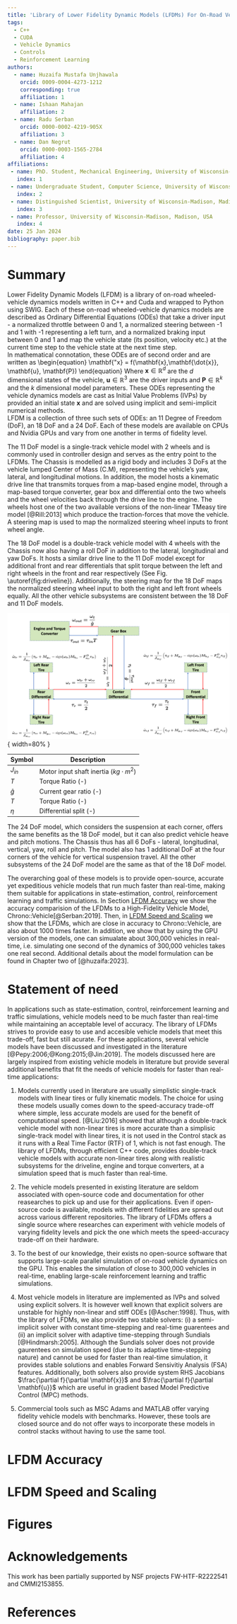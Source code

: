 ```yaml
---
title: 'Library of Lower Fidelity Dynamic Models (LFDMs) For On-Road Vehicle Dynamics In Faster Than Real-Time Applications'
tags:
  - C++
  - CUDA
  - Vehicle Dynamics
  - Controls
  - Reinforcement Learning
authors:
  - name: Huzaifa Mustafa Unjhawala
    orcid: 0009-0004-4273-1212
    corresponding: true
    affiliation: 1
  - name: Ishaan Mahajan
    affiliation: 2
  - name: Radu Serban
    orcid: 0000-0002-4219-905X
    affiliation: 3
  - name: Dan Negrut
    orcid: 0000-0003-1565-2784
    affiliation: 4
affiliations:
 - name: PhD. Student, Mechanical Engineering, University of Wisconsin-Madison, Madison, USA
   index: 1
 - name: Undergraduate Student, Computer Science, University of Wisconsin-Madison, Madison, USA
   index: 2
 - name: Distinguished Scientist, University of Wisconsin-Madison, Madison, USA
   index: 3
 - name: Professor, University of Wisconsin-Madison, Madison, USA
   index: 4
date: 25 Jan 2024
bibliography: paper.bib
---
```


# Summary
Lower Fidelity Dynamic Models (LFDM) is a library of on-road wheeled-vehicle dynamics models written in C++ and Cuda and wrapped to Python using SWIG. Each of these on-road wheeled-vehicle dynamics models are described as Ordinary Differential Equations (ODEs) that take a driver input - a normalized throttle between 0 and 1, a normalized steering between -1 and 1 with -1 representing a left turn, and a normalized braking input between 0 and 1 and map the vehicle state (its position, velocity etc.) at the current time step to the vehicle state at the next time step.<br>
In mathematical connotation, these ODEs are of second order and are written as
\begin{equation}
\mathbf{\"x} = f(\mathbf{x},\mathbf{\dot{x}}, \mathbf{u}, \mathbf{P})
\end{equation}
Where $\mathbf{x} \in \mathbb{R}^d$ are the $d$ dimensional states of the vehicle, $\mathbf{u} \in \mathbb{R}^3$ are the driver inputs and $\mathbf{P} \in \mathbb{R}^k$ and the $k$ dimensional model parameters. These ODEs representing the vehicle dynamics models are cast as Initial Value Problems (IVPs) by provided an initial state $\mathbf{x}$ and are solved using implicit and semi-implicit numerical methods.<br>
LFDM is a collection of three such sets of ODEs: an 11 Degree of Freedom (DoF), an 18 DoF and a 24 DoF. Each of these models are available on CPUs and Nvidia GPUs and vary from one another in terms of fidelity level.  

The 11 DoF model is a single-track vehicle model with 2 wheels and is commonly used in controller design and serves as the entry point to the LFDMs. The Chassis is modelled as a rigid body and includes 3 DoFs at the vehicle lumped Center of Mass (C.M), representing the vehicle’s yaw, lateral, and longitudinal motions. In addition, the model hosts a kinematic drive line that transmits torques from a map-based engine model, through a map-based torque converter, gear box and differential onto the two wheels and the wheel velocities back through the drive line to the engine. The wheels host one of the two available versions of the non-linear TMeasy tire model [@Rill:2013] which produce the traction-forces that move the vehicle. A steering map is used to map the normalized steering wheel inputs to front wheel angle. 

The 18 DoF model is a double-track vehicle model with 4 wheels with the Chassis now also having a roll DoF in addition to the lateral, longitudinal and yaw DoFs. It hosts a similar drive line to the 11 DoF model except for additional front and rear differentials that split torque between the left and right wheels in the front and rear respectively (See Fig. \autoref{fig:driveline}). Additionally, the steering map for the 18 DoF maps the normalized steering wheel input to both the right and left front wheels equally. All the other vehicle subsystems are consistent between the 18 DoF and 11 DoF models.

![A flow chart of the torques (blue arrows) and angular velocities (red arrows) that are exchanged all across the drive line. An overview of the symbols is provided below.\label{fig:driveline}](images/driveline.png){ width=80% }

| Symbol | Description                                    |
|--------|------------------------------------------------|
| $J_{in}$ | Motor input shaft inertia ($kg \cdot m^2$) |
| $T$      | Torque Ratio (-)                              |
| $\hat{g}$ | Current gear ratio (-)                       |
| $T$      | Torque Ratio (-)                              |
| $\eta$   | Differential split (-)                        |  

The 24 DoF model, which considers the suspension at each corner, offers the same benefits as the 18 DoF model, but it can also predict vehicle heave and pitch motions. The Chassis thus has all 6 DoFs - lateral, longitudinal, vertical, yaw, roll and pitch. The model also has 1 additional DoF at the four corners of the vehicle for vertical suspension travel. All the other subsystems of the 24 DoF model are the same as that of the 18 DoF model.  

The overarching goal of these models is to provide open-source, accurate yet expeditious vehicle models that run much faster than real-time, making them suitable for applications in state-estimation, control, reinforcement learning and traffic simulations. In Section [LFDM Accuracy](#LFDM-Accuracy) we show the accuracy comparision of the LFDMs to a High-Fidelity Vehicle Model, Chrono::Vehicle[@Serban:2019]. Then, in [LFDM Speed and Scaling](#LFDM-Speed-and-Scaling) we show that the LFDMs, which are close in accuracy to Chrono::Vehicle, are also about 1000 times faster. In addition, we show that by using the GPU version of the models, one can simualate about 300,000 vehicles in real-time, i.e. simulating one second of the dynamics of 300,000 vehicles takes one real second. Additional details about the model formulation can be found in Chapter two of [@huzaifa:2023].

# Statement of need
In applications such as state-estimation, control, reinforcement learning and traffic simulations, vehicle models need to be much faster than real-time while maintaining an acceptable level of accuracy. The library of LFDMs strives to provide easy to use and accesible vehicle models that meet this trade-off, fast but still acurate. For these applications, several vehicle models have been discussed and investigated in the literature [@Pepy:2006;@Kong:2015;@Jin:2019]. The models discussed here are largely inspired from existing vehicle models in literature but provide several additional benefits that fit the needs of vehicle models for faster than real-time applications:  

1. Models currently used in literature are usually simplistic single-track models with linear tires or fully kinematic models. The choice for using these models usually comes down to the speed-accuracy trade-off where simple, less accurate models are used for the benefit of computational speed. [@Liu:2016] showed that although a double-track vehicle model with non-linear tires is more accurate than a simplisic single-track model with linear tires, it is not used in the Control stack as it runs with a Real Time Factor (RTF) of 1, which is not fast enough. The library of LFDMs, through efficient C++ code, provides double-track vehicle models with accurate non-linear tires along with realistic subsystems for the driveline, engine and torque converters, at a simulation speed that is much faster than real-time.  

2. The vehicle models presented in existing literature are seldom associated with open-source code and documentation for other reasearches to pick up and use for their applications. Even if open-source code is available, models with different fidelities are spread out across various different repositories. The library of LFDMs offers a single source where researches can experiment with vehicle models of varying fidelity levels and pick the one which meets the speed-accuracy trade-off on their hardware.  

3. To the best of our knowledge, their exists no open-source software that supports large-scale parallel simulation of on-road vehicle dynamics on the GPU. This enables the simulation of close to 300,000 vehicles in real-time, enabling large-scale reinforcement learning and traffic simulations.  

4. Most vehicle models in literature are implemented as IVPs and solved using explicit solvers. It is however well known that explicit solvers are unstable for highly non-linear and stiff ODEs [@Ascher:1998]. Thus, with the library of LFDMs, we also provide two stable solvers: (i) a semi-implicit solver with constant time-stepping and real-time guarentees and (ii) an implicit solver with adaptive time-stepping through Sundials [@Hindmarsh:2005]. Although the Sundials solver does not provide gaurentees on simulation speed (due to its adaptive time-stepping nature) and cannot be used for faster than real-time simulation, it provides stable solutions and enables Forward Sensivitiy Analysis (FSA) features. Additionally, both solvers also provide system RHS Jacobians $\frac{\partial f}{\partial \mathbf{x}}$ and $\frac{\partial f}{\partial \mathbf{u}}$ which are useful in gradient based Model Predictive Control (MPC) methods.  

5. Commercial tools such as MSC Adams and MATLAB offer varying fidelity vehicle models with benchmarks. However, these tools are closed source and do not offer ways to incorporate these models in control stacks without having to use the same tool.  

# LFDM Accuracy

# LFDM Speed and Scaling

# Figures

<!-- Figures can be included like this:
![Caption for example figure.\label{fig:example}](figure.png)
and referenced from text using \autoref{fig:example}.

Figure sizes can be customized by adding an optional second parameter:
![Caption for example figure.](figure.png){ width=20% } -->

# Acknowledgements
This work has been partially supported by NSF projects FW-HTF-R2222541 and CMMI2153855.

# References
